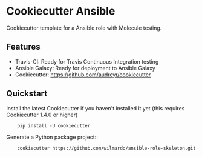 # Cookiecutter Ansible

Cookiecutter template for a Ansible role with Molecule testing.

## Features

* Travis-CI: Ready for Travis Continuous Integration testing
* Ansible Galaxy: Ready for deployment to Ansible Galaxy
* Cookiecutter: https://github.com/audreyr/cookiecutter

## Quickstart

Install the latest Cookiecutter if you haven't installed it yet (this requires
Cookiecutter 1.4.0 or higher)
```
    pip install -U cookiecutter
```
Generate a Python package project::
```
    cookiecutter https://github.com/wilmardo/ansible-role-skeleton.git
```
